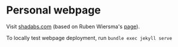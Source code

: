 # Personal webpage

Visit [shadabs.com](https://shadabs.com/) (based on Ruben Wiersma's [page](https://github.com/rubenwiersma/rubenwiersma.github.io)).

To locally test webpage deployment, run `bundle exec jekyll serve`